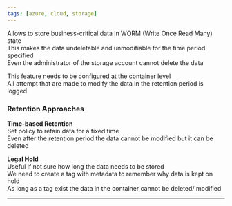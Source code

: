 ```yaml
---
tags: [azure, cloud, storage]
---
```


Allows to store business-critical data in WORM (Write Once Read Many) state  
This makes the data undeletable and unmodifiable for the time period specified  
Even the administrator of the storage account cannot delete the data   

This feature needs to be configured at the container level  
All attempt that are made to modify the data in the retention period is logged

### Retention Approaches

**Time-based Retention**  
Set policy to retain data for a fixed time  
Even after the retention period the data cannot be modified but it can be deleted

**Legal Hold**  
Useful if not sure how long the data needs to be stored  
We need to create a tag with metadata to remember why data is kept on hold  
As long as a tag exist the data in the container cannot be deleted/ modified

---
